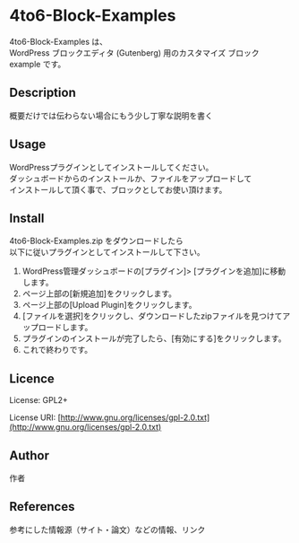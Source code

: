 4to6-Block-Examples
===
4to6-Block-Examples は、  
WordPress ブロックエディタ (Gutenberg) 用のカスタマイズ ブロック example です。

## Description

概要だけでは伝わらない場合にもう少し丁寧な説明を書く

## Usage
WordPressプラグインとしてインストールしてください。  
ダッシュボードからのインストールか、ファイルをアップロードして  
インストールして頂く事で、ブロックとしてお使い頂けます。

## Install
4to6-Block-Examples.zip をダウンロードしたら  
以下に従いプラグインとしてインストールして下さい。
1. WordPress管理ダッシュボードの[プラグイン]> [プラグインを追加]に移動します。
1. ページ上部の[新規追加]をクリックします。
1. ページ上部の[Upload Plugin]をクリックします。
1. [ファイルを選択]をクリックし、ダウンロードしたzipファイルを見つけてアップロードします。
1. プラグインのインストールが完了したら、[有効にする]をクリックします。
1. これで終わりです。

## Licence
License: GPL2+

License URI: [http://www.gnu.org/licenses/gpl-2.0.txt](http://www.gnu.org/licenses/gpl-2.0.txt)

## Author

作者

## References

参考にした情報源（サイト・論文）などの情報、リンク
